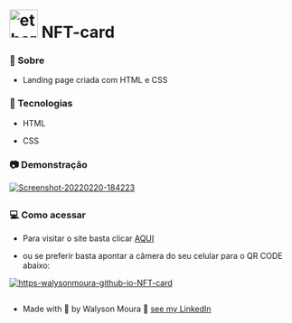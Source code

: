 # <img src="https://i.ibb.co/DD41zBn/ethereum-2.png" alt="ethereum-2" border="0" height="50" width="50">   NFT-card

### 🔭 Sobre 

<p align="justify">

-  Landing page  criada com HTML e CSS 

</p>

### :rocket: Tecnologias

<p align="justify">

- HTML

- CSS


</p>

### :camera: Demonstração

<p align="center">

<a href="https://walysonmoura.github.io/NFT-card/"><img src="https://i.ibb.co/Lr1bqZY/Screenshot-20220220-184223.jpg" alt="Screenshot-20220220-184223" border="0"></a>

##


</p>

### 💻 Como acessar

<p align="justify">

-  Para visitar o site basta clicar <a href="https://walysonmoura.github.io/NFT-card/" target="_blank">AQUI</a>

-  ou se preferir basta apontar a câmera do seu celular para o QR CODE abaixo:

</p>

<p align="center">

<a href="https://walysonmoura.github.io/NFT-card/"><img src="https://i.ibb.co/wJbxxS7/https-walysonmoura-github-io-NFT-card.png" alt="https-walysonmoura-github-io-NFT-card" border="0"></a>

</p>

##

 -  Made with 💙 by Walyson Moura 👋 <a href="https://www.linkedin.com/in/walyson-moura-302562218" target="_blank">see my LinkedIn</a>

